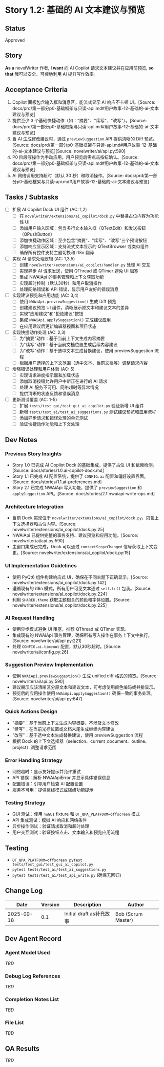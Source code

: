 # Story 1.2: 基础的 AI 文本建议与预览

## Status
Approved

## Story
**As a** novelWriter 作者,
**I want** 向 AI Copilot 请求文本建议并在应用前预览,
**so that** 我可以安全、可控地利用 AI 提升写作效率。

## Acceptance Criteria
1. Copilot 面板包含输入框和消息区，能流式显示 AI 响应不卡顿 UI。[Source: docs/prd/第一部分p0-基础框架与只读-api.md#用户故事-12-基础的-ai-文本建议与预览]
2. 提供至少 3 个基础快捷动作（如："摘要"、"续写"、"改写"）。[Source: docs/prd/第一部分p0-基础框架与只读-api.md#用户故事-12-基础的-ai-文本建议与预览]
3. 当 AI 生成修改建议时，通过 `previewSuggestion` API 提供清晰的 Diff 预览。[Source: docs/prd/第一部分p0-基础框架与只读-api.md#用户故事-12-基础的-ai-文本建议与预览][Source: novelwriter/ai/api.py:590]
4. P0 阶段写操作为手动应用，用户预览后需点击按钮确认。[Source: docs/prd/第一部分p0-基础框架与只读-api.md#用户故事-12-基础的-ai-文本建议与预览]
5. AI 网络调用支持超时（默认 30 秒）和取消操作。[Source: docs/prd/第一部分p0-基础框架与只读-api.md#用户故事-12-基础的-ai-文本建议与预览]

## Tasks / Subtasks
- [ ] 扩展 AI Copilot Dock UI 组件 (AC: 1,2)
  - [ ] 在 `novelwriter/extensions/ai_copilot/dock.py` 中替换占位内容为功能性 UI
  - [ ] 添加用户输入区域：包含多行文本输入框（QTextEdit）和发送按钮（QPushButton）
  - [ ] 添加快捷动作区域：至少包含"摘要"、"续写"、"改写"三个预设按钮
  - [ ] 添加响应显示区域：支持流式文本显示的 QTextBrowser 或类似组件
  - [ ] 确保所有控件支持主题切换和 i18n 翻译
- [ ] 实现 AI 请求处理逻辑 (AC: 1,3,5)
  - [ ] 创建 `novelwriter/extensions/ai_copilot/handler.py` 处理 AI 交互
  - [ ] 实现异步 AI 请求发送，使用 QThread 或 QTimer 避免 UI 阻塞
  - [ ] 集成 NWAiApi 的事务管理和上下文获取功能
  - [ ] 实现超时控制（默认30秒）和用户取消操作
  - [ ] 处理网络错误和 API 错误，显示用户友好的错误消息
- [ ] 实现建议预览和应用功能 (AC: 3,4)
  - [ ] 使用 `NWAiApi.previewSuggestion()` 生成 Diff 预览
  - [ ] 创建建议预览 UI 组件，清晰展示原文本和建议文本的差异
  - [ ] 实现"应用建议"和"拒绝建议"按钮
  - [ ] 集成 `NWAiApi.applySuggestion()` 完成建议应用
  - [ ] 在应用建议后更新编辑器视图和项目状态
- [ ] 实现快捷动作处理 (AC: 2,3)
  - [ ] 为"摘要"动作：基于当前上下文生成内容摘要
  - [ ] 为"续写"动作：基于当前文档位置生成后续内容建议
  - [ ] 为"改写"动作：基于选中文本生成替换建议，使用 previewSuggestion 流程
  - [ ] 根据用户选择的上下文范围（选中文本、当前文档等）调整请求内容
- [ ] 增强错误处理和用户体验 (AC: 5)
  - [ ] 实现请求进度指示器和加载状态
  - [ ] 添加取消按钮允许用户中断正在进行的 AI 请求
  - [ ] 处理 AI 服务不可用、网络超时等异常情况
  - [ ] 提供清晰的状态反馈和错误消息
- [ ] 更新测试覆盖 (AC: 1-5)
  - [ ] 扩展 `tests/test_gui/test_gui_ai_copilot.py` 验证新增 UI 组件
  - [ ] 新增 `tests/test_ai/test_ai_suggestions.py` 测试建议预览和应用流程
  - [ ] 添加异步请求和错误处理的单元测试
  - [ ] 验证快捷动作功能和上下文处理

## Dev Notes

### Previous Story Insights
- Story 1.0 已完成 AI Copilot Dock 的基础集成，提供了占位 UI 和依赖检测。[Source: docs/stories/1.0.ai-copilot-dock.md]
- Story 1.1 已完成 AI 配置系统，提供了 `CONFIG.ai` 配置和偏好设置界面。[Source: docs/stories/1.1.ai-preferences.md]
- Story 2.1 已完成 NWAiApi 写入功能，提供了 `previewSuggestion` 和 `applySuggestion` API。[Source: docs/stories/2.1.nwaiapi-write-ops.md]

### Architecture Integration
- 当前 Dock 实现位于 `novelwriter/extensions/ai_copilot/dock.py`，包含上下文选择器和占位内容。[Source: novelwriter/extensions/ai_copilot/dock.py:25]
- NWAiApi 已提供完整的事务支持、建议预览和应用功能。[Source: novelwriter/ai/api.py:590]
- 主窗口集成已完成，Dock 可以通过 `contextScopeChanged` 信号获取上下文变更。[Source: novelwriter/extensions/ai_copilot/dock.py:15]

### UI Implementation Guidelines
- 使用 PyQt6 组件构建响应式 UI，确保在不同主题下正确显示。[Source: novelwriter/extensions/ai_copilot/dock.py:142]
- 遵循现有的 i18n 模式，所有用户可见文本通过 `self.tr()` 包装。[Source: novelwriter/extensions/ai_copilot/dock.py:224]
- 利用 `SHARED.theme` 获取主题相关的颜色和字体设置。[Source: novelwriter/extensions/ai_copilot/dock.py:225]

### AI Request Handling
- 使用异步模式避免 UI 阻塞，推荐 QThread 或 QTimer 实现。
- 集成现有的 NWAiApi 事务管理，确保所有写入操作在事务上下文中执行。[Source: novelwriter/ai/api.py:221]
- 处理 `CONFIG.ai.timeout` 配置，默认30秒超时。[Source: novelwriter/ai/config.py:26]

### Suggestion Preview Implementation
- 使用 `NWAiApi.previewSuggestion()` 生成 unified diff 格式的预览。[Source: novelwriter/ai/api.py:590]
- 建议展示应该清晰区分原文本和建议文本，可考虑使用颜色编码或并排显示。
- 预览后的应用操作使用 `NWAiApi.applySuggestion()` 确保一致的事务处理。[Source: novelwriter/ai/api.py:647]

### Quick Actions Design
- "摘要"：基于当前上下文生成内容概要，不涉及文本修改
- "续写"：在当前光标位置或文档末尾生成继续内容建议
- "改写"：基于选中文本生成替换建议，使用 previewSuggestion 流程
- 根据 Dock 的上下文选择器（selection、current_document、outline、project）调整请求范围

### Error Handling Strategy
- 网络超时：显示友好提示并允许重试
- API 错误：解析 NWAiApiError 并显示具体错误信息
- 配置错误：引导用户检查 AI 配置设置
- 服务不可用：提供离线模式或降级功能提示

### Testing Strategy
- GUI 测试：使用 `nwGUI` fixture 和 `QT_QPA_PLATFORM=offscreen` 模式
- API 集成测试：模拟 AI 响应和网络条件
- 异步操作测试：验证请求取消和超时处理
- 用户交互测试：验证按钮点击、文本输入和预览应用流程

## Testing
- `QT_QPA_PLATFORM=offscreen pytest tests/test_gui/test_gui_ai_copilot.py`
- `pytest tests/test_ai/test_ai_suggestions.py`
- `pytest tests/test_ai/test_api_write.py` (确保无回归)

## Change Log
| Date | Version | Description | Author |
| --- | --- | --- | --- |
| 2025-09-18 | 0.1 | Initial draft as补充故事 | Bob (Scrum Master) |

## Dev Agent Record
### Agent Model Used
_TBD_

### Debug Log References
_TBD_

### Completion Notes List
_TBD_

### File List
_TBD_

## QA Results
_TBD_